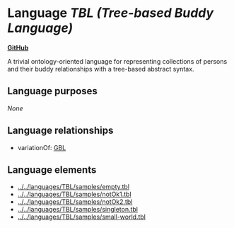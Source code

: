 # Language _TBL (Tree-based Buddy Language)_
**[GitHub](https://github.com/softlang/yas/blob/master/languages/TBL)**

A trivial ontology-oriented language for representing collections of persons and their buddy relationships with a tree-based abstract syntax.

## Language purposes
_None_

## Language relationships
* variationOf: [GBL](http://softlang.github.io/yas/languages/GBL.html)

## Language elements
* [../../languages/TBL/samples/empty.tbl](docs/files/languages-TBL-samples-empty.tbl.md)
* [../../languages/TBL/samples/notOk1.tbl](docs/files/languages-TBL-samples-notOk1.tbl.md)
* [../../languages/TBL/samples/notOk2.tbl](docs/files/languages-TBL-samples-notOk2.tbl.md)
* [../../languages/TBL/samples/singleton.tbl](docs/files/languages-TBL-samples-singleton.tbl.md)
* [../../languages/TBL/samples/small-world.tbl](docs/files/languages-TBL-samples-small-world.tbl.md)
